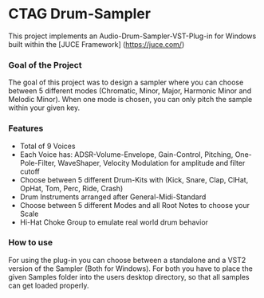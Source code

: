 # CTAG Drum-Sampler

This project implements an Audio-Drum-Sampler-VST-Plug-in for Windows built within the [JUCE Framework] (https://juce.com/)

### Goal of the Project
The goal of this project was to design a sampler where you can choose between 5 different modes (Chromatic, Minor, Major, Harmonic Minor and Melodic Minor).
When one mode is chosen, you can only pitch the sample within your given key.

### Features
* Total of 9 Voices
* Each Voice has: ADSR-Volume-Envelope, Gain-Control, Pitching, One-Pole-Filter, WaveShaper, Velocity Modulation for amplitude and filter cutoff
* Choose between 5 different Drum-Kits with (Kick, Snare, Clap, ClHat, OpHat, Tom, Perc, Ride, Crash)
* Drum Instruments arranged after General-Midi-Standard 
* Choose between 5 different Modes and all Root Notes to choose your Scale
* Hi-Hat Choke Group to emulate real world drum behavior


### How to use
For using the plug-in you can choose between a standalone and a VST2 version of the Sampler (Both for Windows).
For both you have to place the given Samples folder into the users desktop directory, so that all samples can get loaded properly.
